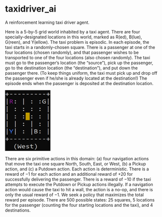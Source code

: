# taxidriver_ai
A reinforcement learning taxi driver agent.

Here is a 5-by-5 grid world inhabited by a taxi agent. There are four specially-designated locations in
this world, marked as R(ed), B(lue), G(reen), and Y(ellow). The taxi problem is episodic. In
each episode, the taxi starts in a randomly-chosen square. There is a passenger at one of the
four locations (chosen randomly), and that passenger wishes to be transported to one of the four
locations (also chosen randomly). The taxi must go to the passenger’s location (the “source”), pick
up the passenger, go to the destination location (the “destination”), and put down the passenger
there. (To keep things uniform, the taxi must pick up and drop off the passenger even if he/she
is already located at the destination!) The episode ends when the passenger is deposited at the
destination location.

<img src='./img/taxi.gif' width="150" height="200"/>

There are six primitive actions in this domain: (a) four navigation actions that move the taxi
one square North, South, East, or West, (b) a Pickup action, and (c) a Putdown action. Each action
is deterministic. There is a reward of −1 for each action and an additional reward of +20 for
successfully delivering the passenger. There is a reward of −10 if the taxi attempts to execute the
Putdown or Pickup actions illegally. If a navigation action would cause the taxi to hit a wall, the
action is a no-op, and there is only the usual reward of −1.
We seek a policy that maximizes the total reward per episode. There are 500 possible states:
25 squares, 5 locations for the passenger (counting the four starting locations and the taxi), and 4
destinations.
